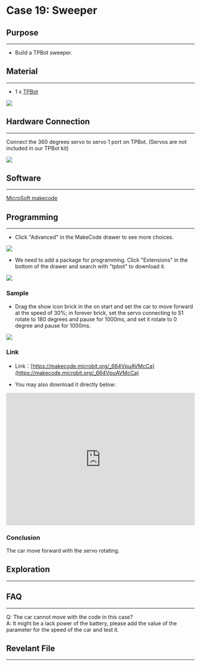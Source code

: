 # Case 19: Sweeper

## Purpose
---
- Build a TPBot sweeper. 

## Material
---

- 1 x [TPBot](https://www.elecfreaks.com/tpbot.html)

![](./images/TPBot_tianpeng_case_01_01.png)

## Hardware Connection
---
Connect the 360 degrees servo to servo 1 port on TPBot. (Servos are not included in our TPBot kit)

![](./images/TPBot_tianpeng_case_19_03.png)

## Software 
---
[MicroSoft makecode](https://makecode.microbit.org/#)


## Programming
---

- Click "Advanced" in the MakeCode drawer to see more choices. 

![](./images/TPBot_tianpeng_case_01_02.png)

- We need to add a package for programming. Click "Extensions" in the bottom of the drawer and search with "tpbot" to download it. 

![](./images/TPBot_tianpeng_case_01_03.png)

### Sample

- Drag the show icon brick in the on start and set the car to move forward at the speed of 30%; in forever brick, set the servo connecting to S1 rotate to 180 degrees and pause for 1000ms, and set it rotate to 0 degree and pause for 1000ms. 

![](./images/TPBot_tianpeng_case_19_04.png)


### Link
- Link：[https://makecode.microbit.org/_664VpuAVMcCa](https://makecode.microbit.org/_664VpuAVMcCa)

- You may also download it directly below:

<div style="position:relative;height:0;padding-bottom:70%;overflow:hidden;"><iframe style="position:absolute;top:0;left:0;width:100%;height:100%;" src="https://makecode.microbit.org/#pub:_664VpuAVMcCa" frameborder="0" sandbox="allow-popups allow-forms allow-scripts allow-same-origin"></iframe></div>  

### Conclusion

The car move forward with the servo rotating. 


## Exploration
---


## FAQ
---
Q: The car cannot move with the code in this case?  
A: It might be a lack power of the battery, please add the value of the parameter for the speed of the car and test it. 

##  Revelant File 
---

